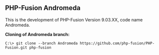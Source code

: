 PHP-Fusion Andromeda
---

This is the development of PHP-Fusion Version 9.03.XX, code name Andromeda.


**Cloning of Andromeda branch:**
````git
C:\> git clone --branch Andromeda https://github.com/php-fusion/PHP-Fusion.git php-fusion
````
